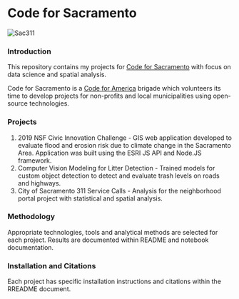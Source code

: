 # Code for Sacramento

![Sac311](https://github.com/walteryu/code4sac/blob/master/sac311/images/sac311_logo.png)

### Introduction

This repository contains my projects for [Code for Sacramento](https://codeforsacramento.org/) with focus on data science and spatial analysis.

Code for Sacramento is a [Code for America](https://www.codeforamerica.org/) brigade which volunteers its time to develop projects for non-profits and local municipalities using open-source technologies.

### Projects

1. 2019 NSF Civic Innovation Challenge - GIS web application developed to evaluate flood and erosion risk due to climate change in the Sacramento Area. Application was built using the ESRI JS API and Node.JS framework.
2. Computer Vision Modeling for Litter Detection - Trained models for custom object detection to detect and evaluate trash levels on roads and highways.
3. City of Sacramento 311 Service Calls - Analysis for the neighborhood portal project with statistical and spatial analysis.

### Methodology

Appropriate technologies, tools and analytical methods are selected for each project. Results are documented within README and notebook documentation.

### Installation and Citations

Each project has specific installation instructions and citations within the RREADME document.
